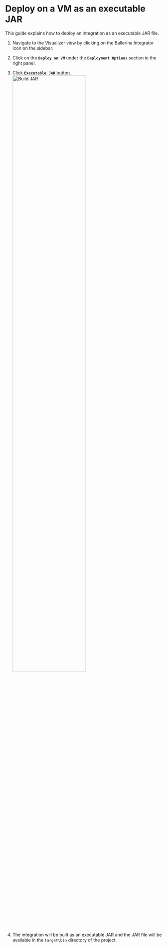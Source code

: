 # Deploy on a VM as an executable JAR

This guide explains how to deploy an integration as an executable JAR file.

1. Navigate to the Visualizer view by clicking on the Ballerina Integrator icon on the sidebar.
2. Click on the **`Deploy on VM`** under the **`Deployment Options`** section in the right panel.
3. Click **`Executable JAR`** button.       
<a href="{{base_path}}/assets/img/deploy/jar.gif"><img src="{{base_path}}/assets/img/deploy/jar.gif" alt="Build JAR" width="70%"></a>

4. The integration will be built as an executable JAR and the JAR file will be available in the `target\bin` directory of the project.
